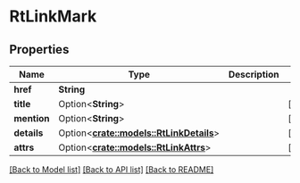 # RtLinkMark

## Properties

Name | Type | Description | Notes
------------ | ------------- | ------------- | -------------
**href** | **String** |  | 
**title** | Option<**String**> |  | [optional]
**mention** | Option<**String**> |  | [optional]
**details** | Option<[**crate::models::RtLinkDetails**](RtLinkDetails.md)> |  | [optional]
**attrs** | Option<[**crate::models::RtLinkAttrs**](RtLinkAttrs.md)> |  | [optional]

[[Back to Model list]](../README.md#documentation-for-models) [[Back to API list]](../README.md#documentation-for-api-endpoints) [[Back to README]](../README.md)


